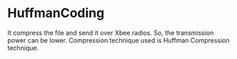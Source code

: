 # HuffmanCoding
It compress the file and send it over Xbee radios. So, the transmission power can be lower. Compression technique used is Huffman Compression technique. 
